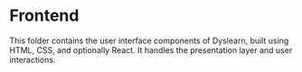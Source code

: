 # Frontend

This folder contains the user interface components of Dyslearn, built using HTML, CSS, and optionally React. It handles the presentation layer and user interactions.
